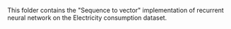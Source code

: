 This folder contains the "Sequence to vector" implementation of recurrent neural network on the Electricity consumption dataset. 

